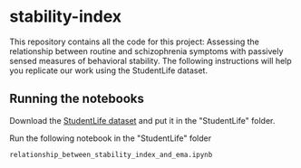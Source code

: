 # stability-index

This repository contains all the code for this project: Assessing the relationship between routine and schizophrenia symptoms with passively sensed measures of behavioral stability. The following instructions will help you replicate our work using the StudentLife dataset. 

## Running the notebooks

Download the [StudentLife dataset](https://studentlife.cs.dartmouth.edu/dataset.html#sec:ema:def) and put it in the "StudentLife" folder. 

Run the following notebook in the "StudentLife" folder

```
relationship_between_stability_index_and_ema.ipynb
```
